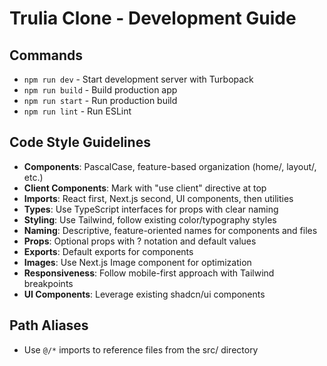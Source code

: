 # Trulia Clone - Development Guide

## Commands
- `npm run dev` - Start development server with Turbopack
- `npm run build` - Build production app
- `npm run start` - Run production build
- `npm run lint` - Run ESLint

## Code Style Guidelines
- **Components**: PascalCase, feature-based organization (home/, layout/, etc.)
- **Client Components**: Mark with "use client" directive at top
- **Imports**: React first, Next.js second, UI components, then utilities
- **Types**: Use TypeScript interfaces for props with clear naming
- **Styling**: Use Tailwind, follow existing color/typography styles
- **Naming**: Descriptive, feature-oriented names for components and files
- **Props**: Optional props with ? notation and default values
- **Exports**: Default exports for components
- **Images**: Use Next.js Image component for optimization
- **Responsiveness**: Follow mobile-first approach with Tailwind breakpoints
- **UI Components**: Leverage existing shadcn/ui components

## Path Aliases
- Use `@/*` imports to reference files from the src/ directory